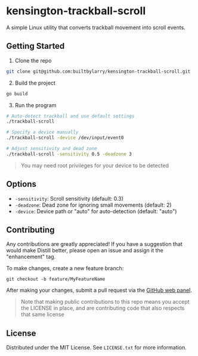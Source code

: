 # kensington-trackball-scroll

A simple Linux utility that converts trackball movement into scroll events.

## Getting Started

1. Clone the repo

```bash
git clone git@github.com:builtbylarry/kensington-trackball-scroll.git
```

2. Build the project

```bash
go build
```

3. Run the program

```bash
# Auto-detect trackball and use default settings
./trackball-scroll

# Specify a device manually
./trackball-scroll -device /dev/input/event0

# Adjust sensitivity and dead zone
./trackball-scroll -sensitivity 0.5 -deadzone 3
```

> You may need root privileges for your device to be detected

## Options

- `-sensitivity`: Scroll sensitivity (default: 0.3)
- `-deadzone`: Dead zone for ignoring small movements (default: 2)
- `-device`: Device path or "auto" for auto-detection (default: "auto")

## Contributing

Any contributions are greatly appreciated!
If you have a suggestion that would make Distill better, please open an issue and assign it the "enhancement" tag.

To make changes, create a new feature branch:

`git checkout -b feature/MyFeatureName`

After making your changes, submit a pull request via the [GitHub web panel](https://github.com/builtbylarry/kensington-trackball-scroll/compare).

> Note that making public contributions to this repo means you accept the LICENSE in place, and are contributing code that also respects that same license

## License

Distributed under the MIT License. See `LICENSE.txt` for more information.

